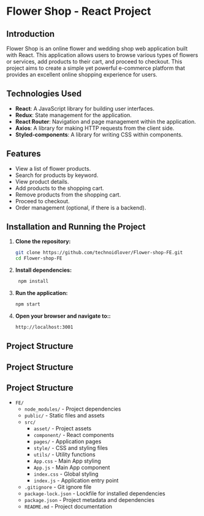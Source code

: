 # Flower Shop - React Project

## Introduction

Flower Shop is an online flower and wedding shop web application built with React. This application allows users to browse various types of flowers or services, add products to their cart, and proceed to checkout. This project aims to create a simple yet powerful e-commerce platform that provides an excellent online shopping experience for users.

## Technologies Used

- **React**: A JavaScript library for building user interfaces.
- **Redux**: State management for the application.
- **React Router**: Navigation and page management within the application.
- **Axios**: A library for making HTTP requests from the client side.
- **Styled-components**: A library for writing CSS within components.

## Features

- View a list of flower products.
- Search for products by keyword.
- View product details.
- Add products to the shopping cart.
- Remove products from the shopping cart.
- Proceed to checkout.
- Order management (optional, if there is a backend).

## Installation and Running the Project

1. **Clone the repository:**

   ```bash
   git clone https://github.com/technoidlover/Flower-shop-FE.git
   cd Flower-shop-FE
2. **Install dependencies:**
   ```bash
    npm install
3. **Run the application:**
   ```bash
   npm start

4. **Open your browser and navigate to::**
   ```bash
   http://localhost:3001
## Project Structure
## Project Structure

## Project Structure

- `FE/`
  - `node_modules/` - Project dependencies
  - `public/` - Static files and assets
  - `src/`
    - `asset/` - Project assets
    - `component/` - React components
    - `pages/` - Application pages
    - `style/` - CSS and styling files
    - `utils/` - Utility functions
    - `App.css` - Main App styling
    - `App.js` - Main App component
    - `index.css` - Global styling
    - `index.js` - Application entry point
  - `.gitignore` - Git ignore file
  - `package-lock.json` - Lockfile for installed dependencies
  - `package.json` - Project metadata and dependencies
  - `README.md` - Project documentation

